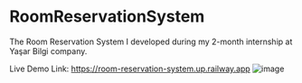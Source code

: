 # RoomReservationSystem
The Room Reservation System I developed during my 2-month internship at Yaşar Bilgi company.

Live Demo Link: https://room-reservation-system.up.railway.app
![image](https://user-images.githubusercontent.com/101048521/221859122-9913a6df-ab0e-4e1c-86be-d1ad032c6c26.png)
